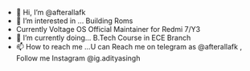 - 👋 Hi, I’m @afterallafk
- 👀 I’m interested in ... Building Roms
- Currently Voltage OS Official Maintainer for Redmi 7/Y3
- 🌱 I’m currently doing... B.Tech Course in ECE Branch   
- 📫 How to reach me ...U can Reach me on telegram as @afterallafk , Follow me Instagram @ig.adityasingh

<!---
afterallafk/afterallafk is a ✨ special ✨ repository because its `README.md` (this file) appears on your GitHub profile.
You can click the Preview link to take a look at your changes.
--->
